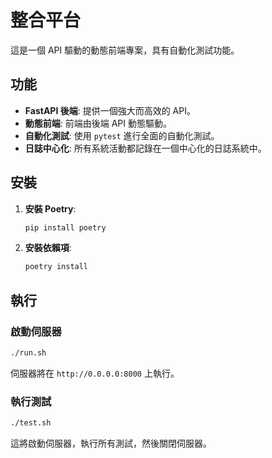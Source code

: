 # 整合平台

這是一個 API 驅動的動態前端專案，具有自動化測試功能。

## 功能

*   **FastAPI 後端**: 提供一個強大而高效的 API。
*   **動態前端**: 前端由後端 API 動態驅動。
*   **自動化測試**: 使用 `pytest` 進行全面的自動化測試。
*   **日誌中心化**: 所有系統活動都記錄在一個中心化的日誌系統中。

## 安裝

1.  **安裝 Poetry**:
    ```bash
    pip install poetry
    ```

2.  **安裝依賴項**:
    ```bash
    poetry install
    ```

## 執行

### 啟動伺服器

```bash
./run.sh
```

伺服器將在 `http://0.0.0.0:8000` 上執行。

### 執行測試

```bash
./test.sh
```

這將啟動伺服器，執行所有測試，然後關閉伺服器。
